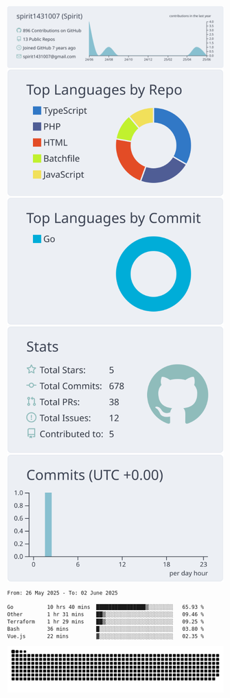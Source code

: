 [![](https://raw.githubusercontent.com/spirit1431007/spirit1431007/master/profile-summary-card-output/nord_bright/0-profile-details.svg)](https://git.io/spiritx)
[![](https://raw.githubusercontent.com/spirit1431007/spirit1431007/master/profile-summary-card-output/nord_bright/1-repos-per-language.svg)](https://git.io/spiritx) [![](https://raw.githubusercontent.com/spirit1431007/spirit1431007/master/profile-summary-card-output/nord_bright/2-most-commit-language.svg)](https://git.io/spiritx)
[![](https://raw.githubusercontent.com/spirit1431007/spirit1431007/master/profile-summary-card-output/nord_bright/3-stats.svg)](https://git.io/spiritx) [![](https://raw.githubusercontent.com/spirit1431007/spirit1431007/master/profile-summary-card-output/nord_bright/4-productive-time.svg)](https://git.io/spiritx)

<!--START_SECTION:waka-->

```txt
From: 26 May 2025 - To: 02 June 2025

Go           10 hrs 40 mins  ████████████████▒░░░░░░░░   65.93 %
Other        1 hr 31 mins    ██▒░░░░░░░░░░░░░░░░░░░░░░   09.46 %
Terraform    1 hr 29 mins    ██▒░░░░░░░░░░░░░░░░░░░░░░   09.25 %
Bash         36 mins         █░░░░░░░░░░░░░░░░░░░░░░░░   03.80 %
Vue.js       22 mins         ▓░░░░░░░░░░░░░░░░░░░░░░░░   02.35 %
```

<!--END_SECTION:waka-->

![contribution](https://github.com/spirit1431007/spirit1431007/blob/output/github-contribution-grid-snake.svg)
